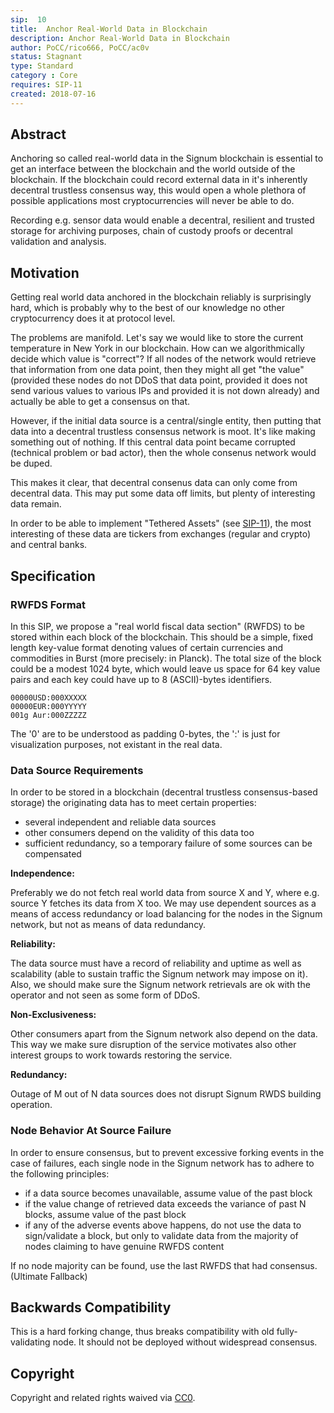 ```yaml
---
sip:  10
title:  Anchor Real-World Data in Blockchain
description: Anchor Real-World Data in Blockchain
author: PoCC/rico666, PoCC/ac0v
status: Stagnant
type: Standard
category : Core
requires: SIP-11
created: 2018-07-16
---
```

## Abstract

Anchoring so called real-world data in the Signum blockchain is essential to get an interface between the blockchain and the world outside of the blockchain. If the blockchain could record external data in it's inherently decentral trustless consensus way, this would open a whole plethora of possible applications most cryptocurrencies will never be able to do.

Recording e.g. sensor data would enable a decentral, resilient and trusted storage for archiving purposes, chain of custody proofs or decentral validation and analysis.

## Motivation

Getting real world data anchored in the blockchain reliably is surprisingly hard, which is probably why to the best of our knowledge no other cryptocurrency does it at protocol level.

The problems are manifold. Let's say we would like to store the current temperature in New York in our blockchain. How can we algorithmically decide which value is "correct"? If all nodes of the network would retrieve that information from one data point, then they might all get "the value" (provided these nodes do not DDoS that data point, provided it does not send various values to various IPs and provided it is not down already) and actually be able to get a
consensus on that.

However, if the initial data source is a central/single entity, then putting that data into a decentral trustless consensus network is moot. It's like making something out of nothing. If this central data point became corrupted (technical problem or bad actor), then the whole consenus network would be duped.

This makes it clear, that decentral consenus data can only come from decentral data. This may put some data off limits, but plenty of interesting data remain.

In order to be able to implement "Tethered Assets" (see [SIP-11](sip-11.md)), the most interesting of these data are tickers from exchanges (regular and crypto) and central banks.

## Specification

### RWFDS Format

In this SIP, we propose a "real world fiscal data section" (RWFDS) to be stored within each block of the blockchain. This should be a simple, fixed length key-value format denoting values of certain currencies and commodities in Burst (more precisely: in Planck). The total size of the block could be a modest 1024 byte, which would leave us space for 64 key value pairs and each key could have up to 8 (ASCII)-bytes identifiers.

    00000USD:000XXXXX
    00000EUR:000YYYYY
    001g Aur:000ZZZZZ

The '0' are to be understood as padding 0-bytes, the ':' is just for visualization purposes, not existant in the real data.

### Data Source Requirements

In order to be stored in a blockchain (decentral trustless consensus-based storage) the originating data has to meet certain properties:

* several independent and reliable data sources
* other consumers depend on the validity of this data too
* sufficient redundancy, so a temporary failure of some sources can be compensated

**Independence:**

Preferably we do not fetch real world data from source X and Y, where e.g. source Y fetches its data from X too. We may use dependent sources as a means of access redundancy or load balancing for the nodes in the Signum network, but not as means of data redundancy.

**Reliability:**

The data source must have a record of reliability and uptime as well as scalability (able to sustain traffic the Signum network may impose on it). Also, we should make sure the Signum network retrievals are ok with the operator and not seen as some form of DDoS.

**Non-Exclusiveness:**

Other consumers apart from the Signum network also depend on the data. This way we make sure disruption of the service motivates also other interest groups to work towards restoring the service.

**Redundancy:**

Outage of M out of N data sources does not disrupt Signum RWDS building operation.


### Node Behavior At Source Failure

In order to ensure consensus, but to prevent excessive forking events in the case of failures, each single node in the Signum network has to adhere to the following principles:

* if a data source becomes unavailable, assume value of the past block
* if the value change of retrieved data exceeds the variance of past N blocks, assume value of the past block
* if any of the adverse events above happens, do not use the data to sign/validate a block, but only to validate data from the majority of nodes claiming to have genuine RWFDS content

If no node majority can be found, use the last RWFDS that had consensus. (Ultimate Fallback)

## Backwards Compatibility
This is a hard forking change, thus breaks compatibility with old fully-validating node. It should not be deployed without widespread consensus.

## Copyright
Copyright and related rights waived via [CC0](https://creativecommons.org/publicdomain/zero/1.0/).
